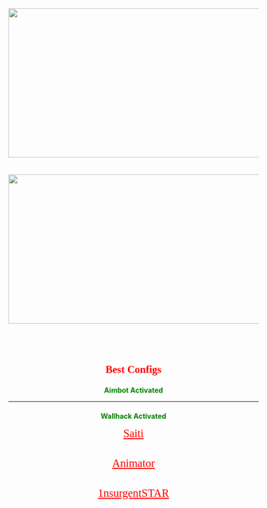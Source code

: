 
<html>
      <head>
        <title>TOPConfigs</title>
      </head>
      <body>
   <style>
   body {
   background-image: url('https://cutewallpaper.org/21/black-1920x1080-wallpaper/Dark-Desktop-Backgrounds-1920x1080-,-Best-Background-Images-.jpg');
   background-repeat: no-repeat;
   background-attachment: fixed;
   background-size:1920px 1080px;
     }  
   </style>
   <div>
        <img style="       
        margin-left: auto;
        margin-right: auto;
        display: block;
        width:900px;
        height:300px"
        src="https://counter-strike-download.procs.lt/wp-content/uploads/2016/01/Counter-Strike_Logo.png"/>
    </div>
    <br>
    <br>
    <div>
        <img style="  
        margin-left: auto;
        margin-right: auto;
        display: block;
        width:900px;
        height:300px" 
        src="https://www.gvme.org/pages/get_image_large.php?id=1999"/>
    </div>
    <div style="text-align: center;">
    <br>
    <br>        
    <br>    
         <h1 style="font-family:verdana;font-size:150%;color:red;text-align:center;">Best Configs</h1>   
         <h3 style="font-size:100%;color:green;text-align:center">Aimbot Activated</h3>
         <hr>             
         <h3 style="font-size:100%;color:green;text-align:center">Wallhack Activated</h3>
    <a target="blank" style="font-family:verdana;color:red;font-size:160%"; href="https://www.gamingcfg.com/game/cs">Saiti</a> 
    <br>
    <br>
    <br>
    <a target="blank" style="font-family:verdana;color:red;font-size:160%"; href="https://bit.ly/2Xcm5PV">Animator</a>
    <br>
    <br>
    <br>
    <a target="blank" style="font-family:verdana;color:red;font-size:160%"; href="https://bit.ly/38eoTlS">1nsurgentSTAR</a>
    <br>
    </div>            
    </body>
</html>
